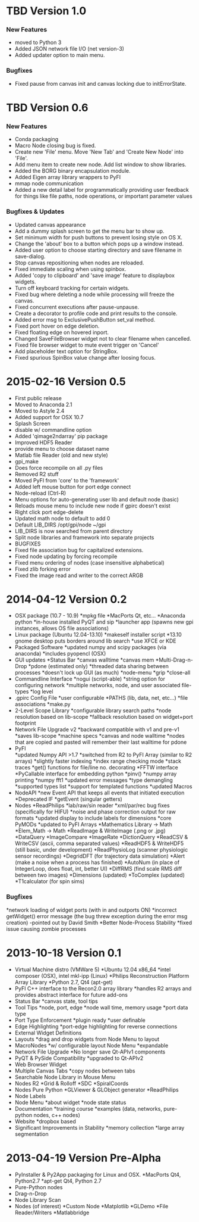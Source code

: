 # TBD Version 1.0

### New Features
* moved to Python 3
* Added JSON network file I/O (net version-3)
* Added updater option to main menu.

### Bugfixes
* Fixed pause from canvas init and canvas locking due to initErrorState.

# TBD Version 0.6

###	New Features
* Conda packaging
* Macro Node closing bug is fixed.
* Create new 'File' menu. Move 'New Tab' and 'Create New Node' into 'File'.
* Add menu item to create new node. Add list window to show libraries.
* Added the BORG binary encapsulation module.
* Added Eigen array library wrappers to PyFI
* mmap node communication
* Added a new detail label for programmatically providing user feedback
    for things like file paths, node operations, or important parameter values

### Bugfixes & Updates
* Updated canvas appearance
* Add a dummy splash screen to get the menu bar to show up.
* Set minimum width for push buttons to prevent losing style on OS X.
* Change the 'about' box to a button which pops up a window instead.
* Added user option to choose starting directory and save filename in save-dialog.
* Stop canvas repositioning when nodes are reloaded.
* Fixed immediate scaling when using spinbox.
* Added 'copy to clipboard' and 'save image' feature to displaybox widgets.
* Turn off keyboard tracking for certain widgets.
* Fixed bug where deleting a node while processing will freeze the canvas.
* Fixed concurrent executions after pause-unpause.
* Create a decorator to profile code and print results to the console.
* Added error msg to ExclusivePushButton set_val method.
* Fixed port hover on edge deletion.
* Fixed floating edge on hovered inport.
* Changed SaveFileBrowser widget not to clear filename when cancelled.
* Fixed file browser widget to mute event trigger on 'Cancel'
* Add placeholder text option for StringBox.
* Fixed spurious SpinBox value change after loosing focus. 

# 2015-02-16 Version 0.5

* First public release
* Moved to Anaconda 2.1
* Moved to Astyle 2.4
* Added support for OSX 10.7
* Splash Screen
 * disable w/ commandline option
* Added 'qimage2ndarray' pip package
* Improved HDF5 Reader
 * provide menu to choose dataset name
* Matlab file Reader (old and new style)
* gpi_make
 * Does force recompile on all .py files
 * Removed R2 stuff
* Moved PyFI from 'core' to the 'framework'
* Added left mouse button for port edge connect
* Node-reload (Ctrl-R)
* Menu options for auto-generating user lib and default node (basic)
 * Reloads mouse menu to include new node if gpirc doesn't exist
* Right click port edge-delete
* Updated math node to default to add 0
* Default LIB_DIRS /opt/gpi/node ~/gpi
 * LIB_DIRS is now searched from parent directory
* Split node libraries and framework into separate projects
* BUGFIXES
 * Fixed file association bug for capitalized extensions.
 * Fixed node updating by forcing recompile
 * Fixed menu ordering of nodes (case insensitive alphabetical)
 * Fixed zlib forking error
 * Fixed the image read and writer to the correct ARGB

# 2014-04-12 Version 0.2

* OSX package (10.7 - 10.9)
 *mpkg file
 *MacPorts Qt, etc...
 *Anaconda python
 *in-house installed PyQT and sip
 *launcher app (spawns new gpi instances, allows OS file associations)
* Linux package (Ubuntu 12.04-13.10)
 *makeself installer script
 *13.10 gnome desktop puts borders around lib search
  *use XFCE or KDE
* Packaged Software
 *updated numpy and scipy packages (via anaconda)
 *includes pyopencl (OSX)
* GUI updates
 *Status Bar
  *canvas walltime
  *canvas mem
 *Multi-Drag-n-Drop
 *pdone (estimated only)
 *threaded data sharing between processes
  *doesn't lock up GUI (as much)
 *node-menu
  *grip
  *close-all
* Commandline Interface
 *nogui (script-able)
 *string option for configuring network
 *multiple networks, node, and user associated file-types
 *log level
* .gpirc Config File
 *user configurable
 *PATHS (lib, data, net, etc...)
 *file associations
 *make.py
* 2-Level Scope Library
 *configurable library search paths
 *node resolution based on lib-scope
 *fallback resolution based on widget+port footprint
* Network File Upgrade v2
 *backward compatible with v1 and pre-v1
 *saves lib-scope
 *machine specs
 *canvas and node walltime
  *nodes that are copied and pasted will remember their last
   walltime for pdone
* PyFI	
 *updated Numpy API >1.7
 *switched from R2 to PyFI Array (similar to R2 arrays)
  *slightly faster indexing
  *index range checking mode
  *stack traces
  *get() functions for file/line no. decorating
 *FFTW interface
  *PyCallable interface for embedding python
  *pinv()
  *numpy array printing
  *numpy fft1
 *updated error messages
  *type demangling
  *supported types list
 *support for templated functions
 *updated Macros
* NodeAPI
 *new Event API that keeps all events that initiated execution
 *Deprecated IF
  *getEvent (singular getters)
* Nodes
 *ReadPhilips
  *lab/raw/sin reader
  *xml/par/rec bug fixes (specifically for HIFU)
  *noise and phase correction output for raw formats
  *updated display to include labels for dimensions
 *core PyMODs
  *updated to PyFI Arrays
 *Mathematics Library -> Math
 *Elem_Math -> Math
 *ReadImage & WriteImage (.png or .jpg)
 *DataQuery
 *ImageCompare
 *ImageRate
 *DictionQuery
 *ReadCSV & WriteCSV (ascii, comma separated values)
 *ReadHDF5 & WriteHDF5 (still basic, under development)
 *ReadPhysioLog (scanner physiologic sensor recordings)
 *DegridDFT (for trajectory data simulation)
 *Alert (make a noise when a process has finished)
 *AutoNum (in place of IntegerLoop, does float, int, better UI)
 *DiffRMS (find scale RMS diff between two images)
 *Dimensions (updated)
 *ToComplex (updated)
 *T1calculator (for spin sims)

### Bugfixes
 *network loading of widget ports (with in and outports ON)
 *incorrect getWidget() error message (the bug threw exception during the
  error msg creation) -pointed out by David Smith
 *Better Node-Process Stability
  *fixed issue causing zombie processes

# 2013-10-18 Version 0.1

* Virtual Machine distro (VMWare 5)
 *Ubuntu 12.04 x86_64
 *intel composer (OSX), intel mkl-ipp (Linux)
 *Philips Reconstruction Platform Array Library
 *Python 2.7, Qt4 (apt-get)
* PyFI C++ interface to the Recon2.0 array library
 *handles R2 arrays and provides abstract interface for future add-ons
* Status Bar
 *canvas state, tool tips
* Tool Tips
 *node, port, edge
 *node wall time, memory usage
 *port data type
* Port Type Enforcement
 *plugin ready
 *user definable
* Edge Highlighting
 *port-edge highlighting for reverse connections
* External Widget Definitions
* Layouts
 *drag and drop widgets from Node Menu to layout
* MacroNodes
 *w/ configurable layout Node Menu
 *expandable
* Network File Upgrade
 *No longer save Qt-APIv1 components
* PyQT & PySide Compatibility
 *upgraded to Qt-APIv2
* Web Browser Widget
* Multiple Canvas Tabs
 *copy nodes between tabs
* Searchable Node Library in Mouse Menu
* Nodes R2
 *Grid & Rolloff
 *SDC
 *SpiralCoords 
* Nodes Pure Python
 *GLViewer & GLObject generator
 *ReadPhilips
* Node Labels
* Node Menu
 *about widget
 *node state status
* Documentation
 *training course
 *examples (data, networks, pure-python nodes, c++ nodes)
* Website
 *dropbox based
* Significant Improvements in Stability
 *memory collection
 *large array segmentation

# 2013-04-19 Version Pre-Alpha

* PyInstaller & Py2App packaging for Linux and OSX.
 *MacPorts Qt4, Python2.7
 *apt-get Qt4, Python 2.7
* Pure-Python nodes
* Drag-n-Drop 
* Node Library Scan
* Nodes (of interest)
 *Custom Node
 *Matplotlib
 *GLDemo
 *File Reader/Writers
 *Matlabbridge
